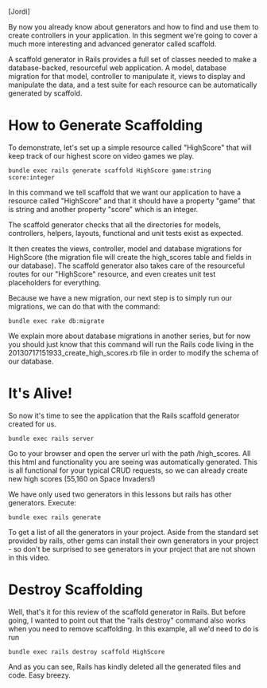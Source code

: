 [Jordi]

By now you already know about generators and how to find and use them to create controllers in your application. In this segment we're going to cover a much more interesting and advanced generator called scaffold.

A scaffold generator in Rails provides a full set of classes needed to make a database-backed, resourceful web application. A model, database migration for that model, controller to manipulate it, views to display and manipulate the data, and a test suite for each resource can be automatically generated by scaffold.

# How to Generate Scaffolding

To demonstrate, let's set up a simple resource called "HighScore" that will keep track of our highest score on video games we play.
```
bundle exec rails generate scaffold HighScore game:string score:integer
```
In this command we tell scaffold that we want our application to have a resource called "HighScore" and that it should have a property "game" that is string and another property "score" which is an integer.

The scaffold generator checks that all the directories for models, controllers, helpers, layouts, functional and unit tests exist as expected.

It then creates the views, controller, model and database migrations for HighScore (the migration file will create the high_scores table and fields in our database). The scaffold generator also takes care of the resourceful routes for our "HighScore" resource, and even creates unit test placeholders for everything.

Because we have a new migration, our next step is to simply run our migrations, we can do that with the command:
```
bundle exec rake db:migrate
```
We explain more about database migrations in another series, but for now you should just know that this command will run the Rails code living in the 20130717151933_create_high_scores.rb file in order to modify the schema of our database. 

# It's Alive!

So now it's time to see the application that the Rails scaffold generator created for us.
```
bundle exec rails server
```

Go to your browser and open the server url with the path /high_scores. All this html and functionality you are seeing was automatically generated. This is all functional for your typical CRUD requests, so we can already create new high scores (55,160 on Space Invaders!)

We have only used two generators in this lessons but rails has other generators. Execute:
```
bundle exec rails generate
```
To get a list of all the generators in your project. Aside from the standard set provided by rails, other gems can install their own generators in your project - so don't be surprised to see generators in your project that are not shown in this video.

# Destroy Scaffolding

Well, that's it for this review of the scaffold generator in Rails. But before going, I wanted to point out that the "rails destroy" command also works when you need to remove scaffolding. In this example, all we'd need to do is run 

```
bundle exec rails destroy scaffold HighScore
```

And as you can see, Rails has kindly deleted all the generated files and code. Easy breezy.